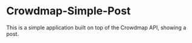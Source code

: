 Crowdmap-Simple-Post
====================

This is a simple application built on top of the Crowdmap API, showing a post.
